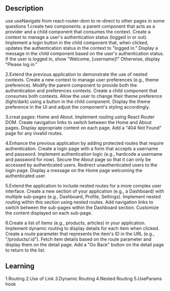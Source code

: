 ## Description

use useNavigate from react-router-dom to re-direct to other pages in some questions
1.create two components: a parent component that acts as a provider and a child component that consumes the context.
Create a context to manage a user's authentication status (logged in or out).
Implement a login button in the child component that, when clicked, updates the authentication status in the context to "logged in."
Display a message in the child component based on the user's authentication status. If the user is logged in, show "Welcome, [username]!" Otherwise, display "Please log in."

2.Extend the previous application to demonstrate the use of nested contexts.
Create a new context to manage user preferences (e.g., theme preference).
Modify the parent component to provide both the authentication and preferences contexts.
Create a child component that consumes both contexts.
Allow the user to change their theme preference (light/dark) using a button in the child component.
Display the theme preference in the UI and adjust the component's styling accordingly.

3.creat pages: Home and About.
Implement routing using React Router DOM.
Create navigation links to switch between the Home and About pages.
Display appropriate content on each page.
Add a "404 Not Found" page for any invalid routes.

4.Enhance the previous application by adding protected routes that require authentication.
Create a login page with a form that accepts a username and password.
Implement authentication logic (e.g., hardcode a username and password for now).
Secure the About page so that it can only be accessed by authenticated users.
Redirect unauthenticated users to the login page.
Display a message on the Home page welcoming the authenticated user.

5.Extend the application to include nested routes for a more complex user interface.
Create a new section of your application (e.g., a Dashboard) with multiple sub-pages (e.g., Dashboard, Profile, Settings).
Implement nested routing within this section using nested routes.
Add navigation links to switch between the sub-pages within the Dashboard section.
Customize the content displayed on each sub-page.

6.Create a list of items (e.g., products, articles) in your application.
Implement dynamic routing to display details for each item when clicked.
Create a route parameter that represents the item's ID in the URL (e.g., "/products/:id").
Fetch item details based on the route parameter and display them on the detail page.
Add a "Go Back" button on the detail page to return to the list.

## Learning 
1.Routing
2.Use of Link
3.Dynamic Routing 
4.Nested Routing
5.UseParams hook
